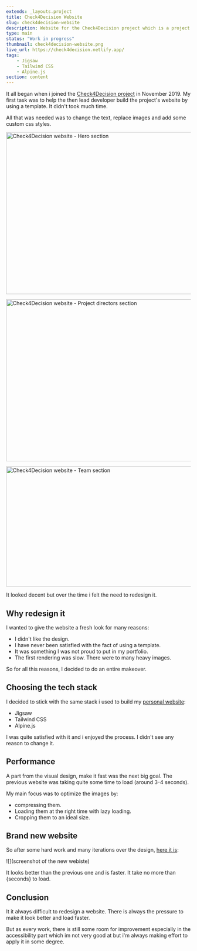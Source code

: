 ```yaml
---
extends: _layouts.project
title: Check4Decision Website
slug: check4decision-website
description: Website for the Check4Decision project which is a project that addresses issues related to the automation of data collection and aggregation as well as fact-checking in the web journalistic context.
type: main
status: "Work in progress"
thumbnail: check4decision-website.png
live_url: https://check4decision.netlify.app/
tags:
    - Jigsaw
    - Tailwind CSS
    - Alpine.js
section: content
---
```


It all began when i joined the [Check4Decision project](https://check4decision.univ-thies.sn/) in November 2019. My first task was to help the then lead developer build the project's website by using a template. It didn't took much time.

All that was needed was to change the text, replace images and add some custom css styles.

<img
src="/assets/images/work/check4decision-website/c4d-website-1.png"
alt="Check4Decision website - Hero section"
width="768"
height="441"
decoding="async">

<img
src="/assets/images/work/check4decision-website/c4d-website-2.png"
alt="Check4Decision website - Project directors section"
width="768"
height="441"
decoding="async">

<img
src="/assets/images/work/check4decision-website/c4d-website-3.png"
alt="Check4Decision website - Team section"
width="768"
height="327"
loading="lazy"
decoding="async">

It looked decent but over the time i felt the need to redesign it.

## Why redesign it

I wanted to give the website a fresh look for many reasons:

-   I didn't like the design.
-   I have never been satisfied with the fact of using a template.
-   It was something I was not proud to put in my portfolio.
-   The first rendering was slow. There were to many heavy images.

So for all this reasons, I decided to do an entire makeover.

## Choosing the tech stack

I decided to stick with the same stack i used to build my [personal website](/work/personal-website):

-   Jigsaw
-   Tailwind CSS
-   Alpine.js

I was quite satisfied with it and i enjoyed the process. I didn't see any reason to change it.

## Performance

A part from the visual design, make it fast was the next big goal. The previous website was taking quite some time to load (around 3-4 seconds).

My main focus was to optimize the images by:

-   compressing them.
-   Loading them at the right time with lazy loading.
-   Cropping them to an ideal size.

## Brand new website

So after some hard work and many iterations over the design, [here it is](https://check4decision.univ-thies.sn/):

![](screenshot of the new webiste)

It looks better than the previous one and is faster. It take no more than {seconds} to load.

## Conclusion

It it always difficult to redesign a website. There is always the pressure to make it look better and load faster.

But as every work, there is still some room for improvement especially in the accessibility part which im not very good at but i'm always making effort to apply it in some degree.
